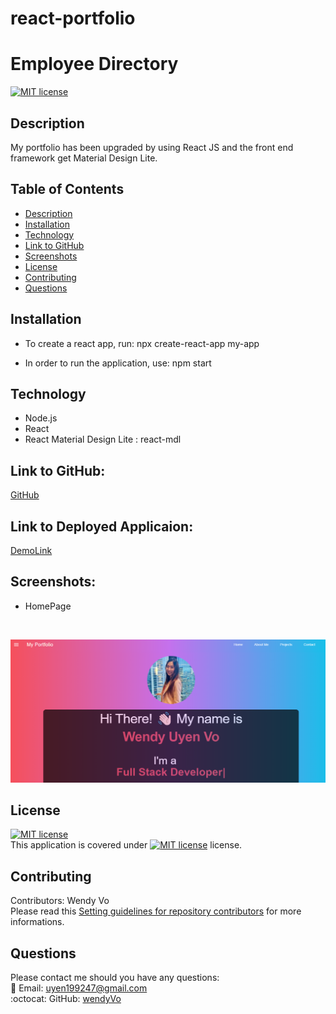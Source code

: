 # react-portfolio

# Employee Directory
  
  [![MIT license](https://img.shields.io/badge/License-MIT-blue.svg)](https://choosealicense.com/licenses/mit/)

## Description
My portfolio has been upgraded by using React JS and the front end framework get Material Design Lite.

## Table of Contents
- [Description](#description)
- [Installation](#installation)
- [Technology](#technology)
- [Link to GitHub](#linktogithub)
- [Screenshots](#screenshots)
- [License](#license)
- [Contributing](#contributing)
- [Questions](#questions)

## Installation
- To create a react app, run:
npx create-react-app my-app

- In order to run the application, use:
npm start

## Technology 

- Node.js
- React
- React Material Design Lite : react-mdl

## Link to GitHub:
[GitHub](https://github.com/wendyVo/react-portfolio.git)

## Link to Deployed Applicaion:

[DemoLink](https://wendy-portfolio-0621.herokuapp.com/)

## Screenshots:
- HomePage
<br/>

![main-page](src/assets/screenshots/home.PNG)



## License

[![MIT license](https://img.shields.io/badge/License-MIT-blue.svg)](https://choosealicense.com/licenses/mit/)
<br/>
This application is covered under [![MIT license](https://img.shields.io/badge/License-MIT-blue.svg)](https://choosealicense.com/licenses/mit/) license. 

## Contributing
Contributors: Wendy Vo <br/>
Please read this [Setting guidelines for repository contributors](https://docs.github.com/en/github/building-a-strong-community/setting-guidelines-for-repository-contributors) for more informations.

## Questions

Please contact me should you have any questions: <br/>
:email:   Email: uyen199247@gmail.com <br/>
:octocat: GitHub:  [wendyVo](https://github.com/wendyVo)


